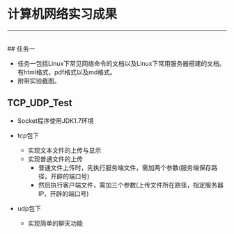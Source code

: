 
# 计算机网络实习成果
---
<br/>
## 任务一


- 任务一包括Linux下常见网络命令的文档以及Linux下常用服务器搭建的文档。
有html格式，pdf格式以及md格式。
- 附带实验截图。

## TCP\_UDP\_Test

- Socket程序使用JDK1.7环境
- tcp包下
	- 实现文本文件的上传与显示
	- 实现普通文件的上传
		- 普通文件上传时，先执行服务端文件，需加两个参数(服务端保存路径，开辟的端口号)
		- 然后执行客户端文件，需加三个参数(上传文件所在路径，指定服务器IP，开辟的端口号)

- udp包下
	- 实现简单的聊天功能